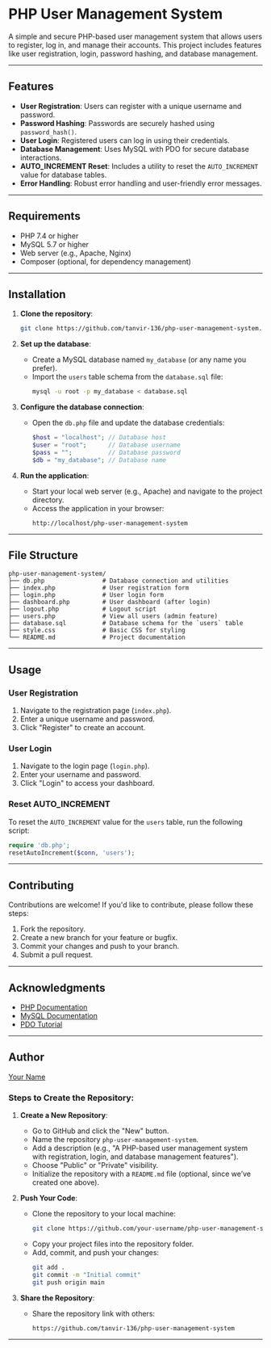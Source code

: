 # PHP User Management System

A simple and secure PHP-based user management system that allows users to register, log in, and manage their accounts. This project includes features like user registration, login, password hashing, and database management.

---

## Features

- **User Registration**: Users can register with a unique username and password.
- **Password Hashing**: Passwords are securely hashed using `password_hash()`.
- **User Login**: Registered users can log in using their credentials.
- **Database Management**: Uses MySQL with PDO for secure database interactions.
- **AUTO_INCREMENT Reset**: Includes a utility to reset the `AUTO_INCREMENT` value for database tables.
- **Error Handling**: Robust error handling and user-friendly error messages.

---

## Requirements

- PHP 7.4 or higher
- MySQL 5.7 or higher
- Web server (e.g., Apache, Nginx)
- Composer (optional, for dependency management)

---

## Installation

1. **Clone the repository**:
   ```bash
   git clone https://github.com/tanvir-136/php-user-management-system.git

2. **Set up the database**:
   - Create a MySQL database named `my_database` (or any name you prefer).
   - Import the `users` table schema from the `database.sql` file:
     ```bash
     mysql -u root -p my_database < database.sql
     ```

3. **Configure the database connection**:
   - Open the `db.php` file and update the database credentials:
     ```php
     $host = "localhost"; // Database host
     $user = "root";      // Database username
     $pass = "";          // Database password
     $db = "my_database"; // Database name
     ```

4. **Run the application**:
   - Start your local web server (e.g., Apache) and navigate to the project directory.
   - Access the application in your browser:
     ```
     http://localhost/php-user-management-system
     ```

---

## File Structure

```
php-user-management-system/
├── db.php                # Database connection and utilities
├── index.php             # User registration form
├── login.php             # User login form
├── dashboard.php         # User dashboard (after login)
├── logout.php            # Logout script
├── users.php             # View all users (admin feature)
├── database.sql          # Database schema for the `users` table
├── style.css             # Basic CSS for styling
└── README.md             # Project documentation
```

---

## Usage

### User Registration
1. Navigate to the registration page (`index.php`).
2. Enter a unique username and password.
3. Click "Register" to create an account.

### User Login
1. Navigate to the login page (`login.php`).
2. Enter your username and password.
3. Click "Login" to access your dashboard.

### Reset AUTO_INCREMENT
To reset the `AUTO_INCREMENT` value for the `users` table, run the following script:
```php
require 'db.php';
resetAutoIncrement($conn, 'users');
```

---

## Contributing

Contributions are welcome! If you'd like to contribute, please follow these steps:

1. Fork the repository.
2. Create a new branch for your feature or bugfix.
3. Commit your changes and push to your branch.
4. Submit a pull request.

---

## Acknowledgments

- [PHP Documentation](https://www.php.net/docs.php)
- [MySQL Documentation](https://dev.mysql.com/doc/)
- [PDO Tutorial](https://www.php.net/manual/en/book.pdo.php)

---

## Author

[Your Name](https://github.com/tanvir-136)


### Steps to Create the Repository:
1. **Create a New Repository**:
   - Go to GitHub and click the "New" button.
   - Name the repository `php-user-management-system`.
   - Add a description (e.g., "A PHP-based user management system with registration, login, and database management features").
   - Choose "Public" or "Private" visibility.
   - Initialize the repository with a `README.md` file (optional, since we’ve created one above).

2. **Push Your Code**:
   - Clone the repository to your local machine:
     ```bash
     git clone https://github.com/your-username/php-user-management-system.git
     ```
   - Copy your project files into the repository folder.
   - Add, commit, and push your changes:
     ```bash
     git add .
     git commit -m "Initial commit"
     git push origin main
     ```

3. **Share the Repository**:
   - Share the repository link with others:
     ```
     https://github.com/tanvir-136/php-user-management-system
     ```

---
